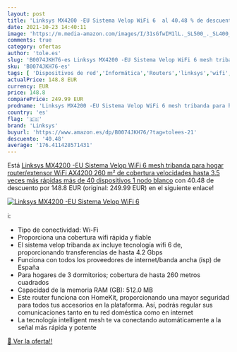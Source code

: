 ```yaml
---
layout: post
title: 'Linksys MX4200 -EU Sistema Velop WiFi 6  al 40.48 % de descuento'
date: 2021-10-23 14:40:11
image: 'https://m.media-amazon.com/images/I/31sGfwIM1lL._SL500_._SL400_.jpg'
comments: true
category: ofertas
author: 'tole.es'
slug: 'B0074JKH76-es Linksys MX4200 -EU Sistema Velop WiFi 6 mesh tribanda para...'
sku: 'B0074JKH76-es'
tags: [ 'Dispositivos de red','Informática','Routers','linksys','wifi', ]
actualPrice: 148.8 EUR
currency: EUR
price: 148.8
comparePrice: 249.99 EUR
prodname: 'Linksys MX4200 -EU Sistema Velop WiFi 6 mesh tribanda para hogar  router/extensor WiFi AX4200  260 m² de cobertura  velocidades hasta 3.5 veces más rápidas  más de 40 dispositivos  1 nodo  blanco'
country: 'es'
flag: '🇪🇸'
brand: 'Linksys'
buyurl: 'https://www.amazon.es/dp/B0074JKH76/?tag=tolees-21'
descuento: '40.48'
average: '176.411428571431'
---
```


Está [Linksys MX4200 -EU Sistema Velop WiFi 6 mesh tribanda para hogar  router/extensor WiFi AX4200  260 m² de cobertura  velocidades hasta 3.5 veces más rápidas  más de 40 dispositivos  1 nodo  blanco](https://www.amazon.es/dp/B0074JKH76/?tag=tolees-21) con 40.48 de descuento por 148.8 EUR (original: 249.99 EUR) en el siguiente enlace!

[![Linksys MX4200 -EU Sistema Velop WiFi 6 ](https://m.media-amazon.com/images/I/31sGfwIM1lL._SL500_._SL400_.jpg)](https://www.amazon.es/dp/B0074JKH76/?tag=tolees-21)

ℹ️:

- Tipo de conectividad: Wi-Fi
- Proporciona una cobertura wifi rápida y fiable
- El sistema velop tribanda ax incluye tecnología wifi 6 de, proporcionando transferencias de hasta 4.2 Gbps
- Funciona con todos los proveedores de internet/banda ancha (isp) de España
- Para hogares de 3 dormitorios; cobertura de hasta 260 metros cuadrados
- Capacidad de la memoria RAM (GB): 512.0 MB
- Este router funciona con HomeKit, proporcionando una mayor seguridad para todos tus accesorios en la plataforma. Así, podrás regular sus comunicaciones tanto en tu red doméstica como en internet
- La tecnología intelligent mesh te va conectando automáticamente a la señal más rápida y potente

[🛒 Ver la oferta!!](https://www.amazon.es/dp/B0074JKH76/?tag=tolees-21)
